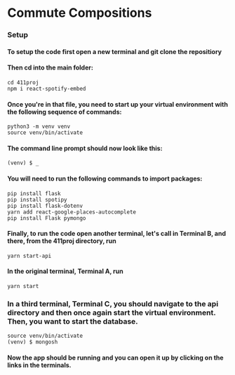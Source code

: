 # Commute Compositions #
### Setup ###
#### To setup the code first open a new terminal and git clone the repositiory 
#### Then cd into the main folder:
``` 
cd 411proj
npm i react-spotify-embed
```
#### Once you're in that file, you need to start up your virtual environment with the following sequence of commands:
```
python3 -m venv venv
source venv/bin/activate
```
#### The command line prompt should now look like this:
```
(venv) $ _
```
#### You will need to run the following commands to import packages:
```
pip install flask
pip install spotipy
pip install flask-dotenv
yarn add react-google-places-autocomplete
pip install Flask pymongo
```
#### Finally, to run the code open another terminal, let's call in Terminal B, and there, from the 411proj directory, run
```
yarn start-api
```
#### In the original terminal, Terminal A, run 
```
yarn start
```
### In a third terminal, Terminal C, you should navigate to the api directory and then once again start the virtual environment. Then, you want to start the database.
```
source venv/bin/activate
(venv) $ mongosh
```
#### Now the app should be running and you can open it up by clicking on the links in the terminals.
